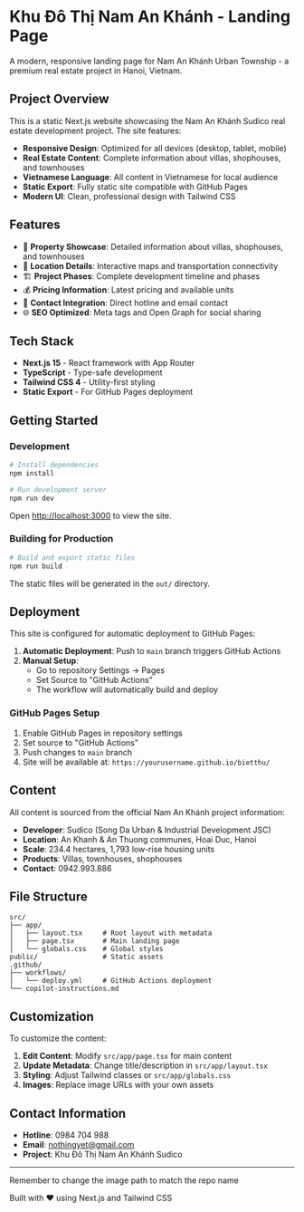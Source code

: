 # Khu Đô Thị Nam An Khánh - Landing Page

A modern, responsive landing page for Nam An Khánh Urban Township - a premium real estate project in Hanoi, Vietnam.

## Project Overview

This is a static Next.js website showcasing the Nam An Khánh Sudico real estate development project. The site features:

- **Responsive Design**: Optimized for all devices (desktop, tablet, mobile)
- **Real Estate Content**: Complete information about villas, shophouses, and townhouses
- **Vietnamese Language**: All content in Vietnamese for local audience
- **Static Export**: Fully static site compatible with GitHub Pages
- **Modern UI**: Clean, professional design with Tailwind CSS

## Features

- 🏡 **Property Showcase**: Detailed information about villas, shophouses, and townhouses
- 📍 **Location Details**: Interactive maps and transportation connectivity
- 🏗️ **Project Phases**: Complete development timeline and phases
- 💰 **Pricing Information**: Latest pricing and available units
- 📱 **Contact Integration**: Direct hotline and email contact
- 🌐 **SEO Optimized**: Meta tags and Open Graph for social sharing

## Tech Stack

- **Next.js 15** - React framework with App Router
- **TypeScript** - Type-safe development
- **Tailwind CSS 4** - Utility-first styling
- **Static Export** - For GitHub Pages deployment

## Getting Started

### Development

```bash
# Install dependencies
npm install

# Run development server
npm run dev
```

Open [http://localhost:3000](http://localhost:3000) to view the site.

### Building for Production

```bash
# Build and export static files
npm run build
```

The static files will be generated in the `out/` directory.

## Deployment

This site is configured for automatic deployment to GitHub Pages:

1. **Automatic Deployment**: Push to `main` branch triggers GitHub Actions
2. **Manual Setup**: 
   - Go to repository Settings → Pages
   - Set Source to "GitHub Actions"
   - The workflow will automatically build and deploy

### GitHub Pages Setup

1. Enable GitHub Pages in repository settings
2. Set source to "GitHub Actions"
3. Push changes to `main` branch
4. Site will be available at: `https://yourusername.github.io/bietthu/`

## Content

All content is sourced from the official Nam An Khánh project information:

- **Developer**: Sudico (Song Da Urban & Industrial Development JSC)
- **Location**: An Khanh & An Thuong communes, Hoai Duc, Hanoi
- **Scale**: 234.4 hectares, 1,793 low-rise housing units
- **Products**: Villas, townhouses, shophouses
- **Contact**: 0942.993.886

## File Structure

```
src/
├── app/
│   ├── layout.tsx     # Root layout with metadata
│   ├── page.tsx       # Main landing page
│   └── globals.css    # Global styles
public/                # Static assets
.github/
├── workflows/
│   └── deploy.yml     # GitHub Actions deployment
└── copilot-instructions.md
```

## Customization

To customize the content:

1. **Edit Content**: Modify `src/app/page.tsx` for main content
2. **Update Metadata**: Change title/description in `src/app/layout.tsx`
3. **Styling**: Adjust Tailwind classes or `src/app/globals.css`
4. **Images**: Replace image URLs with your own assets

## Contact Information

- **Hotline**: 0984 704 988
- **Email**: nothingyet@gmail.com
- **Project**: Khu Đô Thị Nam An Khánh Sudico

---
Remember to change the image path to match the repo name

Built with ❤️ using Next.js and Tailwind CSS
